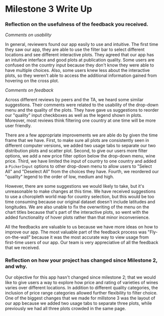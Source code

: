 # Milestone 3 Write Up

### Reflection on the usefulness of the feedback you received.

*Comments on usability*

In general, reviewers found our app easily to use and intuitive. The first time they saw our app, they are able to use the filter bar to select different locations and see different interactive plots. They agreed that our app has an intuitive interface and good plots at publication quality. Some users are confused on the country input because they don't know they were able to have multiple choices. Also, some users knew less about the interactive plots, so they weren't able to access the additional information gained from hovering on the cross plot.


*Comments on feedback*

Across different reviews by peers and the TA, we heard some similar suggestions. Their comments were related to the usability of the drop-down menu and the quality of the plots. They have gave us suggestions to reorder our "quality" input checkboxes as well as the legend shown in plots. Moreover, most reviews think filtering one country at one time will be more user friendly.

There are a few appropriate improvements we are able do by given the time frame that we have. First, to make sure all plots are consistently seen in different computer versions, we added two usage tabs to separate our two distribution plots and scatter plot. Second, to give our users more filter options, we add a new price filter option below the drop-down menu, wine price. Third, we have limited the input of country to one country and added a `PickerInput` options to other drop-down menu to allow users to "Select All" and "Deselect All" from the choices they have. Fourth, we reordered our "quality" legend to the order of low, medium and high.

However, there are some suggestions we would likely to take, but it's unreasonable to make changes at this time. We have received suggestions to use a choropleth world map for country selection, but this would be too time consuming because our original dataset doesn't include latitudes and longitudes. We are also unable to fix the overwriting of the menu on the chart titles because that's part of the interactive plots, so went with the added functionality of hover plots rather than that minor inconvenience.

All the feedbacks are valuable to us because we have more ideas on how to improve our app. The most valuable part of the feedback process was "Fly-on-the-wall" because it was the most accurate way to view usage from first-time users of our app. Our team is very appreciative of all the feedback that we received.

### Reflection on how your project has changed since Milestone 2, and why.
Our objective for this app hasn't changed since milestone 2; that we would like to give users a way to explore how price and rating of varieties of wines varies over different locations. In addition to different quality categories, the inclusion of price range categories allowed further flexibility to filter choice. One of the biggest changes that we made for millstone 3 was the layout of our app because we added two usage tabs to separate three plots, while previously we had all three plots crowded in the same page.
